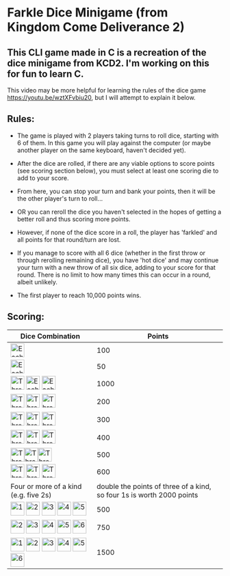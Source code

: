 # Farkle Dice Minigame (from Kingdom Come Deliverance 2)

## This CLI game made in C is a recreation of the dice minigame from KCD2. I'm working on this for fun to learn C.

This video may be more helpful for learning the rules of the dice game https://youtu.be/wztXFvbiu20, but I will attempt to explain it below.

## Rules:
- The game is played with 2 players taking turns to roll dice, starting with 6 of them. In this game you will play against the computer (or maybe another player on the same keyboard, haven't decided yet).
  
- After the dice are rolled, if there are any viable options to score points (see scoring section below), you must select at least one scoring die to add to your score.
  
- From here, you can stop your turn and bank your points, then it will be the other player's turn to roll...
  
- OR you can reroll the dice you haven't selected in the hopes of getting a better roll and thus scoring more points.
  
- However, if none of the dice score in a roll, the player has 'farkled' and all points for that round/turn are lost.

- If you manage to score with all 6 dice (whether in the first throw or through rerolling remaining dice), you have 'hot dice' and may continue your turn with a new throw of all six dice, adding to your score for that round. There is no limit to how many times this can occur in a round, albeit unlikely.

- The first player to reach 10,000 points wins.

## Scoring:

| Dice Combination   | Points |
|--------------------|---------|
| <img src="https://upload.wikimedia.org/wikipedia/commons/thumb/0/09/Dice-1.svg/2048px-Dice-1.svg.png" alt="Each 1" width="32"/>      |   100    |
| <img src="https://upload.wikimedia.org/wikipedia/commons/thumb/d/dc/Dice-5.svg/2048px-Dice-5.svg.png" alt="Each 5" width="32"/>       | 50 |
| <img src="https://upload.wikimedia.org/wikipedia/commons/thumb/0/09/Dice-1.svg/2048px-Dice-1.svg.png" alt="Three 1s" width="32"/> <img src="https://upload.wikimedia.org/wikipedia/commons/thumb/0/09/Dice-1.svg/2048px-Dice-1.svg.png" alt="Each 1" width="32"/> <img src="https://upload.wikimedia.org/wikipedia/commons/thumb/0/09/Dice-1.svg/2048px-Dice-1.svg.png" alt="Each 1" width="32"/>| 1000 |
| <img src="https://upload.wikimedia.org/wikipedia/commons/3/34/Dice-2.svg" alt="Three 2s" width="32"/> <img src="https://upload.wikimedia.org/wikipedia/commons/3/34/Dice-2.svg" alt="Three 2s" width="32"/> <img src="https://upload.wikimedia.org/wikipedia/commons/3/34/Dice-2.svg" alt="Three 2s" width="32"/> | 200 |
| <img src="https://upload.wikimedia.org/wikipedia/commons/thumb/c/ca/Dice-3.svg/600px-Dice-3.svg.png" alt="Three 3s" width="32"/> <img src="https://upload.wikimedia.org/wikipedia/commons/thumb/c/ca/Dice-3.svg/600px-Dice-3.svg.png" alt="Three 3s" width="32"/>  <img src="https://upload.wikimedia.org/wikipedia/commons/thumb/c/ca/Dice-3.svg/600px-Dice-3.svg.png" alt="Three 3s" width="32"/> | 300 |
| <img src="https://upload.wikimedia.org/wikipedia/commons/1/16/Dice-4.svg" alt="Three 4s" width="32"/> <img src="https://upload.wikimedia.org/wikipedia/commons/1/16/Dice-4.svg" alt="Three 4s" width="32"/> <img src="https://upload.wikimedia.org/wikipedia/commons/1/16/Dice-4.svg" alt="Three 4s" width="32"/>  | 400 |
| <img src="https://upload.wikimedia.org/wikipedia/commons/thumb/d/dc/Dice-5.svg/2048px-Dice-5.svg.png" alt="Three 5s" width="32"/><img src="https://upload.wikimedia.org/wikipedia/commons/thumb/d/dc/Dice-5.svg/2048px-Dice-5.svg.png" alt="Three 5s" width="32"/><img src="https://upload.wikimedia.org/wikipedia/commons/thumb/d/dc/Dice-5.svg/2048px-Dice-5.svg.png" alt="Three 5s" width="32"/>  | 500 |
| <img src="https://upload.wikimedia.org/wikipedia/commons/thumb/1/14/Dice-6.svg/600px-Dice-6.svg.png" alt="Three 6s" width="32"/>  <img src="https://upload.wikimedia.org/wikipedia/commons/thumb/1/14/Dice-6.svg/600px-Dice-6.svg.png" alt="Three 6s" width="32"/>  <img src="https://upload.wikimedia.org/wikipedia/commons/thumb/1/14/Dice-6.svg/600px-Dice-6.svg.png" alt="Three 6s" width="32"/>| 600 |
| Four or more of a kind (e.g.  five 2s) | double the points of three of a kind, so four 1s is worth 2000 points |
| <img src="https://upload.wikimedia.org/wikipedia/commons/thumb/0/09/Dice-1.svg/2048px-Dice-1.svg.png" alt="1" width="32"/> <img src="https://upload.wikimedia.org/wikipedia/commons/3/34/Dice-2.svg" alt="2" width="32"/>  <img src="https://upload.wikimedia.org/wikipedia/commons/thumb/c/ca/Dice-3.svg/600px-Dice-3.svg.png" alt="3" width="32"/>  <img src="https://upload.wikimedia.org/wikipedia/commons/1/16/Dice-4.svg" alt="4" width="32"/> <img src="https://upload.wikimedia.org/wikipedia/commons/thumb/d/dc/Dice-5.svg/2048px-Dice-5.svg.png" alt="5" width="32"/> | 500 |
| <img src="https://upload.wikimedia.org/wikipedia/commons/3/34/Dice-2.svg" alt="2" width="32"/>  <img src="https://upload.wikimedia.org/wikipedia/commons/thumb/c/ca/Dice-3.svg/600px-Dice-3.svg.png" alt="3" width="32"/>  <img src="https://upload.wikimedia.org/wikipedia/commons/1/16/Dice-4.svg" alt="4" width="32"/> <img src="https://upload.wikimedia.org/wikipedia/commons/thumb/d/dc/Dice-5.svg/2048px-Dice-5.svg.png" alt="5" width="32"/>  <img src="https://upload.wikimedia.org/wikipedia/commons/thumb/1/14/Dice-6.svg/600px-Dice-6.svg.png" alt="6" width="32"/> | 750 |
| <img src="https://upload.wikimedia.org/wikipedia/commons/thumb/0/09/Dice-1.svg/2048px-Dice-1.svg.png" alt="1" width="32"/> <img src="https://upload.wikimedia.org/wikipedia/commons/3/34/Dice-2.svg" alt="2" width="32"/>  <img src="https://upload.wikimedia.org/wikipedia/commons/thumb/c/ca/Dice-3.svg/600px-Dice-3.svg.png" alt="3" width="32"/>  <img src="https://upload.wikimedia.org/wikipedia/commons/1/16/Dice-4.svg" alt="4" width="32"/> <img src="https://upload.wikimedia.org/wikipedia/commons/thumb/d/dc/Dice-5.svg/2048px-Dice-5.svg.png" alt="5" width="32"/>  <img src="https://upload.wikimedia.org/wikipedia/commons/thumb/1/14/Dice-6.svg/600px-Dice-6.svg.png" alt="6" width="32"/> | 1500 |
